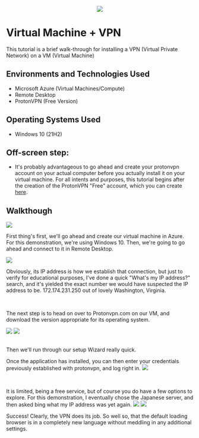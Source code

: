 <p align="center">
<img src="https://i.postimg.cc/BvThz3h9/Screenshot-2023-11-15-000000.png"/>
</p>

<h1>Virtual Machine + VPN</h1>
This tutorial is a brief walk-through for installing a VPN (Virtual Private Network) on a VM (Virtual Machine)<br />

<h2>Environments and Technologies Used</h2>

- Microsoft Azure (Virtual Machines/Compute)
- Remote Desktop
- ProtonVPN (Free Version)

<h2>Operating Systems Used </h2>

- Windows 10</b> (21H2)

<h2>Off-screen step:</h2>

- It's probably advantageous to go ahead and create your protonvpn account on your actual computer before you actually install it on your virtual machine. For all intents and purposes, this tutorial begins after the creation of the ProtonVPN "Free" account, which you can create <a href="https://protonvpn.com/">here</a>. 

<h2>Walkthough</h2>

<p>
<img src="https://i.postimg.cc/QxG7n7WP/Screenshot-2023-11-14-230815.png"/>
</p>
<p>
  
First thing's first, we'll go ahead and create our virtual machine in Azure. For this demonstration, we're using Windows 10. Then, we're going to go ahead and connect to it in Remote Desktop.
</p>
  
<p>
<img src="https://i.postimg.cc/qBCnLwgy/Screenshot-2023-11-14-231434.png"/>
</p>
<p>
  
Obviously, its IP address is how we establish that connection, but just to verify for educational purposes, I've done a quick "What's my IP address?" search, and it's yielded the exact number we would have suspected the IP address to be. 172.174.231.250 out of lovely Washington, Virginia.
</p>
<br />

<p>
The next step is to head on over to Protonvpn.com on our VM, and download the version appropriate for its operating system.
</p>
<p>
<img src="https://i.postimg.cc/tTs68tk0/Screenshot-2023-11-14-232815.png"/> <img src="https://i.postimg.cc/4N6cC363/Screenshot-2023-11-14-233001.png"/>
</p>
<br />
Then we'll run through our setup Wizard really quick.


<p>
Once the application has installed, you can then enter your credentials previously established with protonvpn, and log right in.
  
  <img src="https://i.postimg.cc/rsWYGfVV/Screenshot-2023-11-15-003351.png"/>
</p>
<br />

<p>It is limited, being a free service, but of course you do have a few options to explore. For this demonstration, I eventually chose the Japanese server, and then asked bing what my IP address was yet again.
  <img src="https://i.postimg.cc/sxShgjbw/Screenshot-2023-11-14-234933.png"/>
  <img src="https://i.postimg.cc/4xX9XTPQ/Screenshot-2023-11-14-235038.png"/>
 
  Success! Clearly, the VPN does its job. So well so, that the default loading browser is in a completely new language without meddling in any additional settings.
</p>
